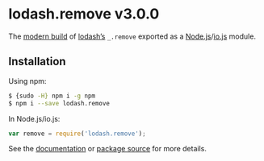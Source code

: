 # lodash.remove v3.0.0

The [modern build](https://github.com/lodash/lodash/wiki/Build-Differences) of [lodash’s](https://lodash.com/) `_.remove` exported as a [Node.js](http://nodejs.org/)/[io.js](https://iojs.org/) module.

## Installation

Using npm:

```bash
$ {sudo -H} npm i -g npm
$ npm i --save lodash.remove
```

In Node.js/io.js:

```js
var remove = require('lodash.remove');
```

See the [documentation](https://lodash.com/docs#remove) or [package source](https://github.com/lodash/lodash/blob/3.0.0-npm-packages/lodash.remove) for more details.
